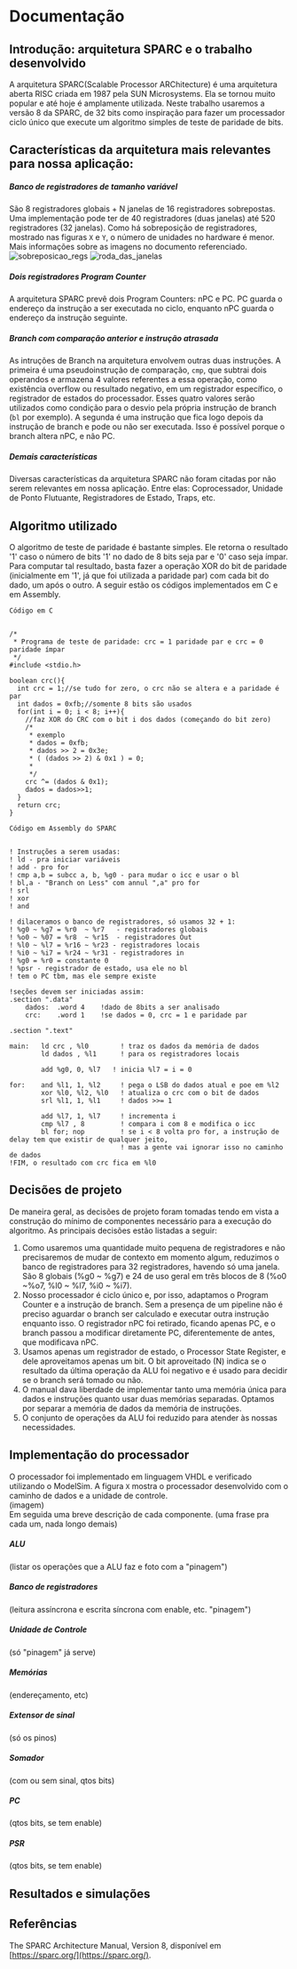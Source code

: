 # Documentação
## Introdução: arquitetura SPARC e o trabalho desenvolvido
A arquitetura SPARC(Scalable Processor ARChitecture) é uma arquitetura aberta RISC criada em 1987 pela SUN Microsystems. Ela  se tornou muito popular e até hoje é amplamente utilizada. Neste trabalho usaremos a versão 8 da SPARC, de 32 bits como inspiração para fazer um processador ciclo único que execute um algoritmo simples de teste de paridade de bits.
## Características da arquitetura mais relevantes para nossa aplicação:
##### Banco de registradores de tamanho variável
São 8 registradores globais + N janelas de 16 registradores sobrepostas. Uma implementação pode ter de 40 registradores (duas janelas) até 520 registradores (32 janelas). Como há sobreposição de registradores, mostrado nas figuras `X` e `Y`, o número de unidades no hardware é menor. Mais informações sobre as imagens no documento referenciado.\
![sobreposicao_regs](https://github.com/gtLara/sparc/blob/master/images/sobreposi%C3%A7%C3%A3o_regs.jpg) ![roda_das_janelas](https://github.com/gtLara/sparc/blob/master/images/Roda_das_janelas.jpg)
##### Dois registradores Program Counter 
A arquitetura SPARC prevê dois Program Counters: nPC e PC. PC guarda o endereço da instrução a ser executada no ciclo, enquanto nPC guarda o endereço da instrução seguinte.
##### Branch com comparação anterior e instrução atrasada
As intruções de Branch na arquitetura envolvem outras duas instruções. A primeira é uma pseudoinstrução de comparação, `cmp`, que subtrai dois operandos e armazena 4 valores referentes a essa operação, como  existência overflow ou resultado negativo, em um registrador específico, o registrador de estados do processador.  Esses quatro valores serão utilizados como condição para o desvio pela própria instrução de branch (`bl` por exemplo). A segunda é uma instrução que fica logo depois da instrução de branch e pode ou não ser executada. Isso é possível porque o branch altera nPC, e não PC.
##### Demais características
Diversas características da arquitetura SPARC não foram citadas por não serem relevantes em nossa aplicação. Entre elas: Coprocessador, Unidade de Ponto Flutuante, Registradores de Estado, Traps, etc.
## Algoritmo utilizado
O algoritmo de teste de paridade é bastante simples.  Ele retorna o resultado '1' caso o número de bits '1' no dado de 8 bits seja par e '0' caso seja ímpar. Para computar tal resultado, basta fazer a operação XOR do bit de paridade (inicialmente em '1', já que foi utilizada a paridade par) com cada bit do dado, um após o outro. A seguir estão os códigos implementados em C e em Assembly.
```
Código em C


/*
 * Programa de teste de paridade: crc = 1 paridade par e crc = 0 paridade ímpar
 */
#include <stdio.h>

boolean crc(){
  int crc = 1;//se tudo for zero, o crc não se altera e a paridade é par
  int dados = 0xfb;//somente 8 bits são usados
  for(int i = 0; i < 8; i++){
    //faz XOR do CRC com o bit i dos dados (começando do bit zero)
    /*
     * exemplo
     * dados = 0xfb;
     * dados >> 2 = 0x3e;
     * ( (dados >> 2) & 0x1 ) = 0;
     *
     */
    crc ^= (dados & 0x1);
    dados = dados>>1;
  }
  return crc;
}
```

```
Código em Assembly do SPARC


! Instruções a serem usadas:
! ld - pra iniciar variáveis
! add - pro for
! cmp a,b = subcc a, b, %g0 - para mudar o icc e usar o bl
! bl,a - "Branch on Less" com annul ",a" pro for
! srl
! xor
! and

! dilaceramos o banco de registradores, só usamos 32 + 1:
! %g0 ~ %g7 = %r0  ~ %r7   - registradores globais
! %o0 ~ %07 = %r8  ~ %r15  - registradores Out
! %l0 ~ %l7 = %r16 ~ %r23 - registradores locais
! %i0 ~ %i7 = %r24 ~ %r31 - registradores in
! %g0 = %r0 = constante 0
! %psr - registrador de estado, usa ele no bl
! tem o PC tbm, mas ele sempre existe

!seções devem ser iniciadas assim:
.section ".data"
    dados:  .word 4    !dado de 8bits a ser analisado 
    crc:    .word 1    !se dados = 0, crc = 1 e paridade par
    
.section ".text"

main:   ld crc , %l0        ! traz os dados da memória de dados
        ld dados , %l1      ! para os registradores locais
        
        add %g0, 0, %l7   ! inicia %l7 = i = 0        

for:    and %l1, 1, %l2     ! pega o LSB do dados atual e poe em %l2
        xor %l0, %l2, %l0   ! atualiza o crc com o bit de dados
        srl %l1, 1, %l1     ! dados >>= 1 

        add %l7, 1, %l7     ! incrementa i
        cmp %l7 , 8         ! compara i com 8 e modifica o icc
        bl for; nop         ! se i < 8 volta pro for, a instrução de delay tem que existir de qualquer jeito,
                            ! mas a gente vai ignorar isso no caminho de dados 
!FIM, o resultado com crc fica em %l0
```
## Decisões de projeto
De maneira geral, as decisões de projeto foram tomadas tendo em vista a construção do mínimo de componentes necessário para a execução do algoritmo. As principais decisões estão listadas a seguir:
1. Como usaremos uma quantidade muito pequena de registradores e não precisaremos de mudar de contexto em momento algum, reduzimos o banco de registradores para 32 registradores, havendo só uma janela. São 8 globais (%g0 ~ %g7) e 24 de uso geral em três blocos de 8 (%o0 ~%o7, %l0 ~ %l7, %i0 ~ %i7).
2. Nosso processador é ciclo único e, por isso, adaptamos o Program Counter e a instrução de branch. Sem a presença de um pipeline não é preciso aguardar o branch ser calculado e executar outra instrução enquanto isso. O registrador nPC foi retirado, ficando apenas PC, e o branch passou a modificar diretamente PC, diferentemente de antes, que modificava nPC.
3. Usamos apenas um registrador de estado, o Processor State Register, e dele aproveitamos apenas um bit. O bit aproveitado (N) indica se o resultado da última operação da ALU foi negativo e é usado para decidir se o branch será tomado ou não.
4. O manual dava liberdade de implementar tanto uma memória única para dados e instruções quanto usar duas memórias separadas. Optamos por separar a memória de dados da memória de instruções.
5. O conjunto de operações da ALU foi reduzido para atender às nossas necessidades.   
## Implementação do processador
O processador foi implementado em linguagem VHDL e verificado utilizando o ModelSim. A figura `X` mostra o processador desenvolvido com o caminho de dados e a unidade de controle.\
(imagem)\
Em seguida uma breve descrição de cada componente. (uma frase pra cada um, nada longo demais)
##### ALU
(listar os operações que a ALU faz e foto com a "pinagem")
##### Banco de registradores
(leitura assíncrona e escrita síncrona com enable, etc. "pinagem")
##### Unidade de Controle
(só "pinagem" já serve)
##### Memórias
(endereçamento, etc)
##### Extensor de sinal
(só os pinos)
##### Somador
(com ou sem sinal, qtos bits)
##### PC
(qtos bits, se tem enable)
##### PSR 
(qtos bits, se tem enable)
## Resultados e simulações
## Referências
The SPARC Architecture Manual, Version 8, disponível em [https://sparc.org/](https://sparc.org/).
